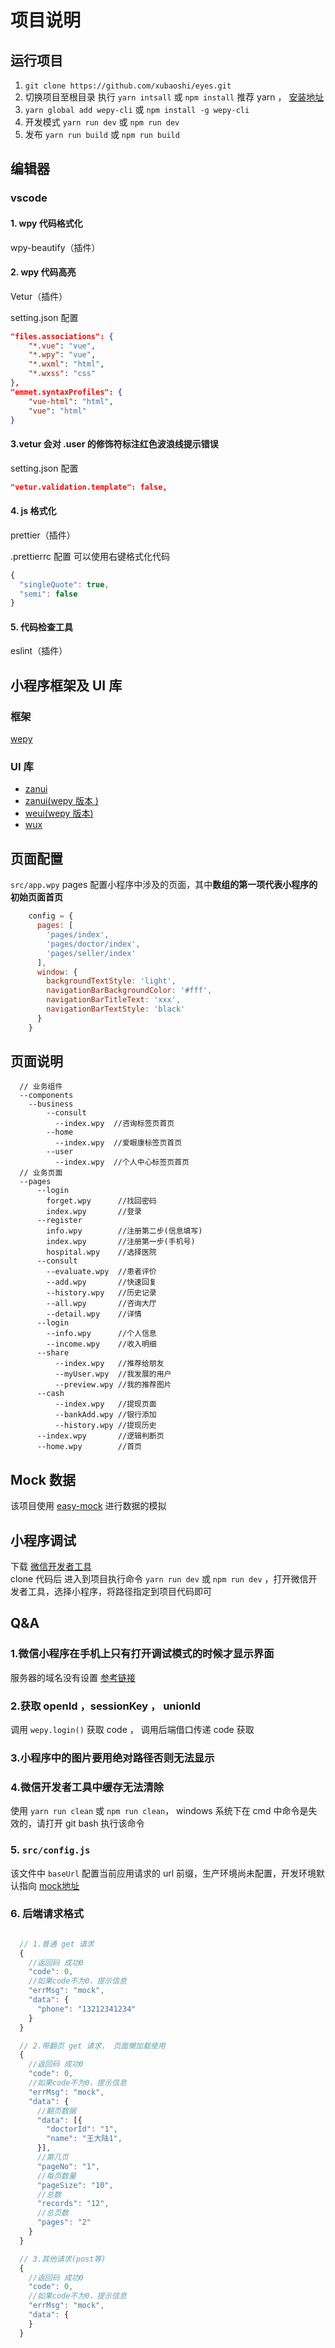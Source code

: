 # 项目说明

## 运行项目

1. `git clone https://github.com/xubaoshi/eyes.git`  
2. 切换项目至根目录 执行 `yarn intsall` 或 `npm install` 推荐 yarn ， [安装地址](https://yarnpkg.com/zh-Hans/)  
3. `yarn global add wepy-cli` 或 `npm install -g wepy-cli`  
4. 开发模式 `yarn run dev` 或 `npm run dev`  
5. 发布 `yarn run build` 或 `npm run build`  

## 编辑器

### vscode

#### 1. wpy 代码格式化

wpy-beautify（插件）

#### 2. wpy 代码高亮

Vetur（插件）

setting.json 配置

``` json
"files.associations": {
    "*.vue": "vue",
    "*.wpy": "vue",
    "*.wxml": "html",
    "*.wxss": "css"
},
"emmet.syntaxProfiles": {
    "vue-html": "html",
    "vue": "html"
}
```

#### 3.vetur 会对 .user 的修饰符标注红色波浪线提示错误

setting.json 配置

``` json
"vetur.validation.template": false,
```

#### 4. js 格式化

prettier（插件）  

.prettierrc 配置 可以使用右键格式化代码

``` javascript
{
  "singleQuote": true,
  "semi": false
}
```

#### 5. 代码检查工具

eslint（插件）  

## 小程序框架及 UI 库

### 框架

[wepy](https://tencent.github.io/wepy/document.html#/?id=%E5%BF%AB%E9%80%9F%E5%85%A5%E9%97%A8%E6%8C%87%E5%8D%97)

### UI 库

- [zanui](https://youzan.github.io/vant-weapp)
- [zanui(wepy 版本 )](https://github.com/brucx/wepy-zanui-demo)
- [weui(wepy 版本)](https://github.com/wepyjs/wepy-weui-demo)
- [wux](https://github.com/wux-weapp/wux-weapp)

## 页面配置

`src/app.wpy` pages 配置小程序中涉及的页面，其中**数组的第一项代表小程序的初始页面首页**

``` javascript
    config = {
      pages: [
        'pages/index',
        'pages/doctor/index',
        'pages/seller/index'
      ],
      window: {
        backgroundTextStyle: 'light',
        navigationBarBackgroundColor: '#fff',
        navigationBarTitleText: 'xxx',
        navigationBarTextStyle: 'black'
      }
    }
```

## 页面说明

```
  // 业务组件
  --components
    --business
        --consult
          --index.wpy  //咨询标签页首页
        --home
          --index.wpy  //爱眼康标签页首页
        --user
          --index.wpy  //个人中心标签页首页
  // 业务页面
  --pages
      --login
        forget.wpy      //找回密码
        index.wpy       //登录
      --register
        info.wpy        //注册第二步(信息填写)
        index.wpy       //注册第一步(手机号)
        hospital.wpy    //选择医院
      --consult
        --evaluate.wpy  //患者评价
        --add.wpy       //快速回复
        --history.wpy   //历史记录
        --all.wpy       //咨询大厅
        --detail.wpy    //详情
      --login
        --info.wpy      //个人信息
        --income.wpy    //收入明细
      --share
          --index.wpy   //推荐给朋友
          --myUser.wpy  //我发展的用户
          --preview.wpy //我的推荐图片
      --cash
          --index.wpy   //提现页面
          --bankAdd.wpy //银行添加
          --history.wpy //提现历史
      --index.wpy       //逻辑判断页
      --home.wpy        //首页
```

## Mock 数据

该项目使用 [easy-mock](https://www.easy-mock.com/project/5b719f05ebd4a208cce29bb8) 进行数据的模拟

## 小程序调试

下载 [微信开发者工具](https://developers.weixin.qq.com/miniprogram/dev/devtools/download.html)  
clone 代码后 进入到项目执行命令 `yarn run dev` 或 `npm run dev` ，打开微信开发者工具，选择小程序，将路径指定到项目代码即可

## Q&A

### 1.微信小程序在手机上只有打开调试模式的时候才显示界面

服务器的域名没有设置   [参考链接](https://blog.csdn.net/wzlhlhhh/article/details/80512100)

### 2.获取 openId ，sessionKey ， unionId

调用 `wepy.login()` 获取 code ， 调用后端借口传递 code 获取

### 3.小程序中的图片要用绝对路径否则无法显示

### 4.微信开发者工具中缓存无法清除

使用 `yarn run clean` 或 `npm run clean`， windows 系统下在 cmd 中命令是失效的，请打开 git bash 执行该命令

### 5. `src/config.js` 

该文件中 `baseUrl` 配置当前应用请求的 url 前缀，生产环境尚未配置，开发环境默认指向 [mock地址](https://www.easy-mock.com/mock/5b719f05ebd4a208cce29bb8)

### 6. 后端请求格式

``` javascript

  // 1.普通 get 请求
  {
    //返回码 成功0
    "code": 0,
    //如果code不为0，提示信息
    "errMsg": "mock",
    "data": {
      "phone": "13212341234"
    }
  }

  // 2.带翻页 get 请求， 页面懒加载使用
  {
    //返回码 成功0
    "code": 0,
    //如果code不为0，提示信息
    "errMsg": "mock",
    "data": {
      //翻页数据
      "data": [{
        "doctorId": "1",
        "name": "王大陆1",
      }],
      //第几页
      "pageNo": "1",
      //每页数量
      "pageSize": "10",
      //总数
      "records": "12",
      //总页数
      "pages": "2"
    }
  }

  // 3.其他请求(post等)
  {
    //返回码 成功0
    "code": 0,
    //如果code不为0，提示信息
    "errMsg": "mock",
    "data": {
    }
  }

```